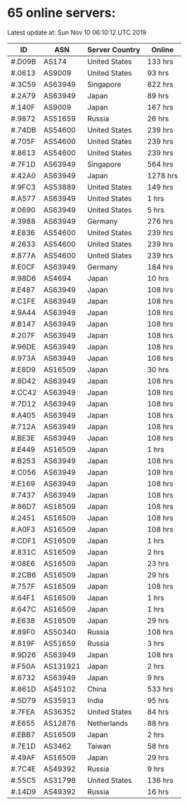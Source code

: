 # 65 online servers:

Latest update at: Sun Nov 10 06:10:12 UTC 2019

| ID | ASN | Server Country | Online |
| -- | --- | -------------- | ------ |
| #.D09B | AS174 | United States | 133 hrs |
| #.0613 | AS9009 | United States | 93 hrs |
| #.3C59 | AS63949 | Singapore | 822 hrs |
| #.2A79 | AS63949 | Japan | 89 hrs |
| #.140F | AS9009 | Japan | 167 hrs |
| #.9872 | AS51659 | Russia | 26 hrs |
| #.74DB | AS54600 | United States | 239 hrs |
| #.705F | AS54600 | United States | 239 hrs |
| #.8613 | AS54600 | United States | 239 hrs |
| #.7F1D | AS63949 | Singapore | 564 hrs |
| #.42A0 | AS63949 | Japan | 1278 hrs |
| #.9FC3 | AS53889 | United States | 149 hrs |
| #.A577 | AS63949 | United States | 1 hrs |
| #.0690 | AS63949 | United States | 5 hrs |
| #.3988 | AS63949 | Germany | 276 hrs |
| #.E836 | AS54600 | United States | 239 hrs |
| #.2633 | AS54600 | United States | 239 hrs |
| #.877A | AS54600 | United States | 239 hrs |
| #.E0CF | AS63949 | Germany | 184 hrs |
| #.98D6 | AS4694 | Japan | 10 hrs |
| #.E487 | AS63949 | Japan | 108 hrs |
| #.C1FE | AS63949 | Japan | 108 hrs |
| #.9A44 | AS63949 | Japan | 108 hrs |
| #.B147 | AS63949 | Japan | 108 hrs |
| #.207F | AS63949 | Japan | 108 hrs |
| #.96DE | AS63949 | Japan | 108 hrs |
| #.973A | AS63949 | Japan | 108 hrs |
| #.E8D9 | AS16509 | Japan | 30 hrs |
| #.8D42 | AS63949 | Japan | 108 hrs |
| #.CC42 | AS63949 | Japan | 108 hrs |
| #.7D12 | AS63949 | Japan | 108 hrs |
| #.A405 | AS63949 | Japan | 108 hrs |
| #.712A | AS63949 | Japan | 108 hrs |
| #.BE3E | AS63949 | Japan | 108 hrs |
| #.E449 | AS16509 | Japan | 1 hrs |
| #.B253 | AS63949 | Japan | 108 hrs |
| #.C056 | AS63949 | Japan | 108 hrs |
| #.E169 | AS63949 | Japan | 108 hrs |
| #.7437 | AS63949 | Japan | 108 hrs |
| #.86D7 | AS16509 | Japan | 108 hrs |
| #.2451 | AS16509 | Japan | 108 hrs |
| #.A0F3 | AS16509 | Japan | 108 hrs |
| #.CDF1 | AS16509 | Japan | 1 hrs |
| #.831C | AS16509 | Japan | 2 hrs |
| #.08E6 | AS16509 | Japan | 23 hrs |
| #.2CB6 | AS16509 | Japan | 29 hrs |
| #.757F | AS16509 | Japan | 108 hrs |
| #.64F1 | AS16509 | Japan | 1 hrs |
| #.647C | AS16509 | Japan | 1 hrs |
| #.E638 | AS16509 | Japan | 29 hrs |
| #.89F0 | AS50340 | Russia | 108 hrs |
| #.819F | AS51659 | Russia | 3 hrs |
| #.9D26 | AS63949 | Japan | 108 hrs |
| #.F50A | AS131921 | Japan | 2 hrs |
| #.6732 | AS63949 | Japan | 9 hrs |
| #.861D | AS45102 | China | 533 hrs |
| #.5D79 | AS35913 | India | 95 hrs |
| #.7FEA | AS36352 | United States | 84 hrs |
| #.E655 | AS12876 | Netherlands | 88 hrs |
| #.EBB7 | AS16509 | Japan | 2 hrs |
| #.7E1D | AS3462 | Taiwan | 58 hrs |
| #.49AF | AS16509 | Japan | 29 hrs |
| #.7C4E | AS49392 | Russia | 9 hrs |
| #.55C5 | AS31798 | United States | 136 hrs |
| #.14D9 | AS49392 | Russia | 16 hrs |

